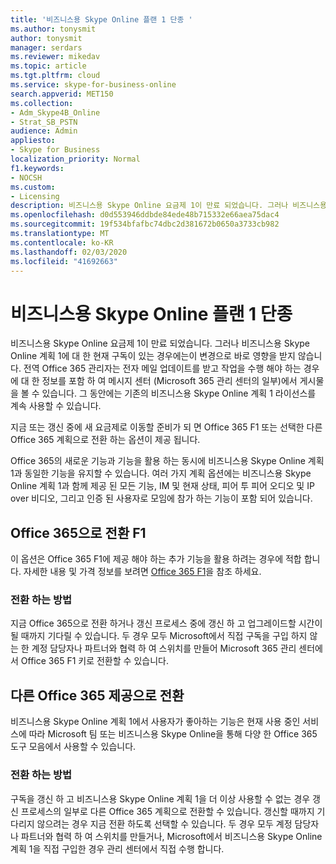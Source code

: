 ```yaml
---
title: '비즈니스용 Skype Online 플랜 1 단종 '
ms.author: tonysmit
author: tonysmit
manager: serdars
ms.reviewer: mikedav
ms.topic: article
ms.tgt.pltfrm: cloud
ms.service: skype-for-business-online
search.appverid: MET150
ms.collection:
- Adm_Skype4B_Online
- Strat_SB_PSTN
audience: Admin
appliesto:
- Skype for Business
localization_priority: Normal
f1.keywords:
- NOCSH
ms.custom:
- Licensing
description: 비즈니스용 Skype Online 요금제 1이 만료 되었습니다. 그러나 비즈니스용 Skype Online 계획 1에 대 한 현재 구독이 있는 경우에는이 변경으로 바로 영향을 받지 않습니다. 지금 또는 갱신 중에 새 요금제로 이동할 준비가 되 면 세 가지 옵션이 제공 됩니다.
ms.openlocfilehash: d0d553946ddbde84ede48b715332e66aea75dac4
ms.sourcegitcommit: 19f534bfafbc74dbc2d381672b0650a3733cb982
ms.translationtype: MT
ms.contentlocale: ko-KR
ms.lasthandoff: 02/03/2020
ms.locfileid: "41692663"
---
```

# <a name="skype-for-business-online-plan-1-retirement"></a>비즈니스용 Skype Online 플랜 1 단종 

비즈니스용 Skype Online 요금제 1이 만료 되었습니다. 그러나 비즈니스용 Skype Online 계획 1에 대 한 현재 구독이 있는 경우에는이 변경으로 바로 영향을 받지 않습니다. 전역 Office 365 관리자는 전자 메일 업데이트를 받고 작업을 수행 해야 하는 경우에 대 한 정보를 포함 하 여 메시지 센터 (Microsoft 365 관리 센터의 일부)에서 게시물을 볼 수 있습니다. 그 동안에는 기존의 비즈니스용 Skype Online 계획 1 라이선스를 계속 사용할 수 있습니다.

지금 또는 갱신 중에 새 요금제로 이동할 준비가 되 면 Office 365 F1 또는 선택한 다른 Office 365 계획으로 전환 하는 옵션이 제공 됩니다.

Office 365의 새로운 기능과 기능을 활용 하는 동시에 비즈니스용 Skype Online 계획 1과 동일한 기능을 유지할 수 있습니다. 여러 가지 계획 옵션에는 비즈니스용 Skype Online 계획 1과 함께 제공 된 모든 기능, IM 및 현재 상태, 피어 투 피어 오디오 및 IP over 비디오, 그리고 인증 된 사용자로 모임에 참가 하는 기능이 포함 되어 있습니다.


## <a name="switching-to-office-365-f1"></a>Office 365으로 전환 F1

이 옵션은 Office 365 F1에 제공 해야 하는 추가 기능을 활용 하려는 경우에 적합 합니다. 자세한 내용 및 가격 정보를 보려면 [Office 365 F1](https://products.office.com/en-us/business/office-365-f1)을 참조 하세요.


### <a name="how-to-switch"></a>전환 하는 방법 

지금 Office 365으로 전환 하거나 갱신 프로세스 중에 갱신 하 고 업그레이드할 시간이 될 때까지 기다릴 수 있습니다. 두 경우 모두 Microsoft에서 직접 구독을 구입 하지 않는 한 계정 담당자나 파트너와 협력 하 여 스위치를 만들어 Microsoft 365 관리 센터에서 Office 365 F1 키로 전환할 수 있습니다.


## <a name="switching-to-another-office-365-offer"></a>다른 Office 365 제공으로 전환

비즈니스용 Skype Online 계획 1에서 사용자가 좋아하는 기능은 현재 사용 중인 서비스에 따라 Microsoft 팀 또는 비즈니스용 Skype Online을 통해 다양 한 Office 365 도구 모음에서 사용할 수 있습니다. 

### <a name="how-to-switch"></a>전환 하는 방법 

구독을 갱신 하 고 비즈니스용 Skype Online 계획 1을 더 이상 사용할 수 없는 경우 갱신 프로세스의 일부로 다른 Office 365 계획으로 전환할 수 있습니다. 갱신할 때까지 기다리지 않으려는 경우 지금 전환 하도록 선택할 수 있습니다. 두 경우 모두 계정 담당자나 파트너와 협력 하 여 스위치를 만들거나, Microsoft에서 비즈니스용 Skype Online 계획 1을 직접 구입한 경우 관리 센터에서 직접 수행 합니다.
